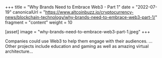 +++
title = "Why Brands Need to Embrace Web3 - Part 1"
date = "2022-07-19"
canonicalUrl = "https://www.altcoinbuzz.io/cryptocurrency-news/blockchain-technology/why-brands-need-to-embrace-web3-part-1/"
fragment = "content"
weight = 10

[asset]
    image = "why-brands-need-to-embrace-web3-part-1.jpeg"
+++

Companies could use Web3 to help them engage with their audiences. ... 
Other projects include education and gaming as well as amazing virtual 
architecture...
